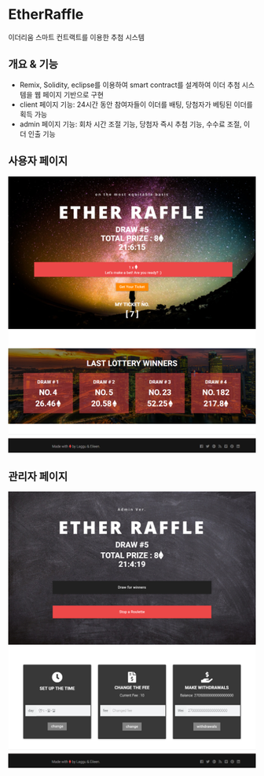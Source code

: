 # EtherRaffle
이더리움 스마트 컨트랙트를 이용한 추첨 시스템

## 개요 & 기능
* Remix, Solidity, eclipse를 이용하여 smart contract를 설계하여 이더 추첨 시스템을 웹 페이지 기반으로 구현
* client 페이지 기능: 24시간 동안 참여자들이 이더를 배팅, 당첨자가 베팅된 이더를 획득 가능
* admin 페이지 기능: 회차 시간 조절 기능, 당첨자 즉시 추첨 기능, 수수료 조절, 이더 인출 기능

## 사용자 페이지
![](/img/Index1.PNG)
![](/img/Index2.PNG)

## 관리자 페이지
![](/img/Admin1.PNG)
![](/img/Admin2.PNG)
